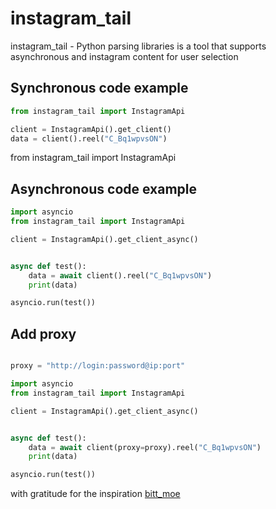 # instagram_tail

instagram_tail - Python parsing libraries is a tool that supports asynchronous and instagram content for user selection

## Synchronous code example

```python
from instagram_tail import InstagramApi

client = InstagramApi().get_client()
data = client().reel("C_Bq1wpvsON")
```

from instagram_tail import InstagramApi

## Asynchronous code example

```python
import asyncio
from instagram_tail import InstagramApi

client = InstagramApi().get_client_async()


async def test():
    data = await client().reel("C_Bq1wpvsON")
    print(data)

asyncio.run(test())

```

## Add proxy
```python

proxy = "http://login:password@ip:port"

import asyncio
from instagram_tail import InstagramApi

client = InstagramApi().get_client_async()


async def test():
    data = await client(proxy=proxy).reel("C_Bq1wpvsON")
    print(data)

asyncio.run(test())


```

with gratitude for the inspiration [bitt_moe](https://gitlab.com/Bitnik212)